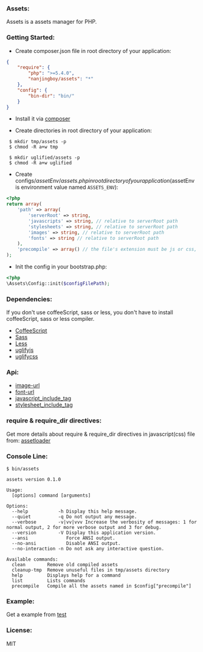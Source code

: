 ### Assets:

Assets is a assets manager for PHP.

### Getting Started:

* Create composer.json file in root directory of your application:

```json
{
    "require": {
        "php": ">=5.4.0",
        "nanjingboy/assets": "*"
    },
    "config": {
        "bin-dir": "bin/"
    }
}
```
* Install it via [composer](https://getcomposer.org/doc/00-intro.md)

* Create directories in root directory of your application:

```shell
 $ mkdir tmp/assets -p
 $ chmod -R a+w tmp

 $ mkdir uglified/assets -p
 $ chmod -R a+w uglified
```

* Create configs/$assetEnv/assets.php in root directory of your application($assetEnv is environment value named `ASSETS_ENV`):

```php
<?php
return array(
    'path' => array(
        'serverRoot' => string,
        'javascripts' => string, // relative to serverRoot path
        'stylesheets' => string, // relative to serverRoot path
        'images' => string, // relative to serverRoot path
        'fonts' => string // relative to serverRoot path
    ),
    'precompile' => array() // the file's extension must be js or css, and it's relative to root javascripts(stylesheets) path
);
```

* Init the config in your bootstrap.php:

```php
<?php
\Assets\Config::init($configFilePath);
```

### Dependencies:

If you don't use coffeeScript, sass or less, you don't have to install coffeeScript, sass or less compiler.

* [CoffeeScript](http://coffeescript.org/)
* [Sass](http://sass-lang.com/)
* [Less](http://lesscss.org/)
* [uglifyjs](https://github.com/mishoo/UglifyJS2)
* [uglifycss](https://github.com/fmarcia/UglifyCSS)

### Api:

* [image-url](https://github.com/nanjingboy/assets/blob/master/test/app/assets/stylesheets/home.scss#L23)
* [font-url](https://github.com/nanjingboy/assets/blob/master/test/app/assets/stylesheets/home.scss#L17)
* [javascript_include_tag](https://github.com/nanjingboy/assets/blob/master/assets.php#L4)
* [stylesheet_include_tag](https://github.com/nanjingboy/assets/blob/master/assets.php#L15)

### require & require_dir directives:
Get more details about require & require_dir directives in javascript(css) file from: [assetloader](https://github.com/nanjingboy/assetloader#usage)

### Console Line:

```shell
$ bin/assets

assets version 0.1.0

Usage:
  [options] command [arguments]

Options:
  --help           -h Display this help message.
  --quiet          -q Do not output any message.
  --verbose        -v|vv|vvv Increase the verbosity of messages: 1 for normal output, 2 for more verbose output and 3 for debug.
  --version        -V Display this application version.
  --ansi              Force ANSI output.
  --no-ansi           Disable ANSI output.
  --no-interaction -n Do not ask any interactive question.

Available commands:
  clean        Remove old compiled assets
  cleanup-tmp  Remove unuseful files in tmp/assets directory
  help         Displays help for a command
  list         Lists commands
  precompile   Compile all the assets named in $config["precompile"]
```

### Example:

Get a example from [test](https://github.com/nanjingboy/assets/tree/master/test)

### License:
MIT